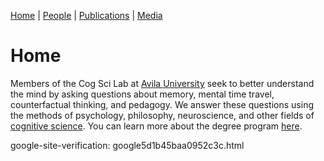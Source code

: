 [Home](https://jaredbranch.github.io/) | [People](https://jaredbranch.github.io/lab) | [Publications](https://jaredbranch.github.io/research) | [Media](https://jaredbranch.github.io/media)
# Home

Members of the Cog Sci Lab at [Avila University](https://www.avila.edu/) seek to better understand the mind by asking questions about memory, mental time travel, counterfactual thinking, and pedagogy. We answer these questions using the methods of psychology, philosophy, neuroscience, and other fields of [cognitive science](https://en.wikipedia.org/wiki/Cognitive_science). You can learn more about the degree program [here](https://www.avila.edu/program/cognitive-science/).


google-site-verification: google5d1b45baa0952c3c.html
